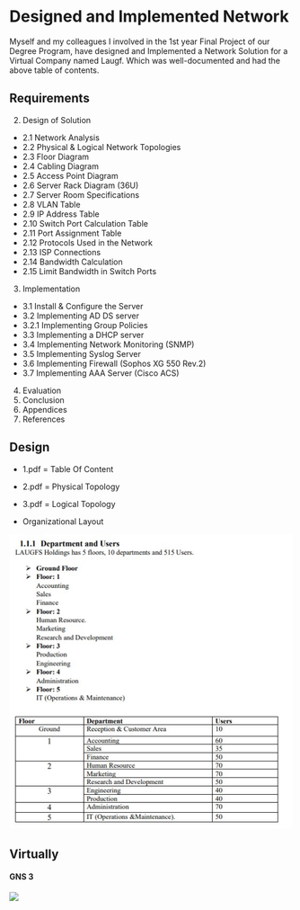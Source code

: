 # Designed and Implemented Network
Myself and my colleagues I involved in the 1st year Final Project of our Degree Program, have designed and Implemented a Network Solution for a Virtual Company named Laugf. Which was well-documented and had the above table of contents.

## Requirements
2. Design of Solution
 - 2.1 Network Analysis
 - 2.2 Physical & Logical Network Topologies
 - 2.3 Floor Diagram
 - 2.4 Cabling Diagram
 - 2.5 Access Point Diagram
 - 2.6 Server Rack Diagram (36U)
 - 2.7 Server Room Specifications
 - 2.8 VLAN Table
 - 2.9 IP Address Table
 - 2.10 Switch Port Calculation Table 
 - 2.11 Port Assignment Table
 - 2.12 Protocols Used in the Network 
 - 2.13 ISP Connections
 - 2.14 Bandwidth Calculation
 - 2.15 Limit Bandwidth in Switch Ports
3. Implementation
 - 3.1 Install & Configure the Server
 - 3.2 Implementing AD DS server 
 - 3.2.1 Implementing Group Policies
 - 3.3 Implementing a DHCP server
 - 3.4 Implementing Network Monitoring (SNMP) 
 - 3.5 Implementing Syslog Server
 - 3.6 Implementing Firewall (Sophos XG 550 Rev.2)
 - 3.7 Implementing AAA Server (Cisco ACS)
4. Evaluation
5. Conclusion
6. Appendices
7. References

## Design
 - 1.pdf = Table Of Content
 - 2.pdf = Physical Topology
 - 3.pdf = Logical Topology
 
 - Organizational Layout
 
 ![Screenshot](./images/1.jpg)
 
## Virtually
#### GNS 3
![](/gns3.gif)
